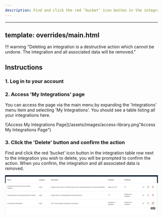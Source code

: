 ```yaml
---
description: Find and click the red ‘bucket’ icon button in the integration table row next to the integration you wish to delete, you will be prompted to confirm the action.
---
```

---
template: overrides/main.html
---

!!! warning "Deleting an integration is a destructive action which cannot be undone. The integration and all associated data will be removed."

## Instructions
### 1. Log in to your account

### 2. Access 'My Integrations' page

  You can access the page via the main menu by expanding  the 'Integrations' menu item and selecting 'My Integrations'. You should see a table listing all your integrations here.

  ![Access My Integrations Page](/assets/images/access-library.png"Access My Integrations Page")

### 3. Click the 'Delete' button and confirm the action

  Find and click the red ‘bucket’ icon button in the integration table row next to the integration you wish to delete, you will be prompted to confirm the action. When you confirm, the integration and all associated data is removed.

  ![Delete Integration](/assets/images/delete-integration.png "Delete Integration")
